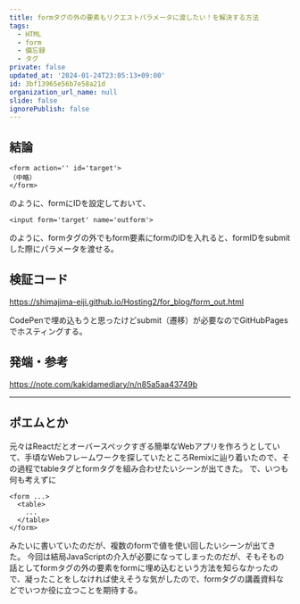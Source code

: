 ```yaml
---
title: formタグの外の要素もリクエストパラメータに渡したい！を解決する方法
tags:
  - HTML
  - form
  - 備忘録
  - タグ
private: false
updated_at: '2024-01-24T23:05:13+09:00'
id: 3bf13965e56b7e58a21d
organization_url_name: null
slide: false
ignorePublish: false
---
```

## 結論
```
<form action='' id='target'>
（中略）
</form>
```

のように、formにIDを設定しておいて、

```
<input form='target' name='outform'>
```

のように、formタグの外でもform要素にformのIDを入れると、formIDをsubmitした際にパラメータを渡せる。

## 検証コード
https://shimajima-eiji.github.io/Hosting2/for_blog/form_out.html

CodePenで埋め込もうと思ったけどsubmit（遷移）が必要なのでGitHubPagesでホスティングする。

## 発端・参考
https://note.com/kakidamediary/n/n85a5aa43749b

---

## ポエムとか
元々はReactだとオーバースペックすぎる簡単なWebアプリを作ろうとしていて、手頃なWebフレームワークを探していたところRemixに辿り着いたので、その過程でtableタグとformタグを組み合わせたいシーンが出てきた。
で、いつも何も考えずに

```
<form ...>
  <table>
    ...
  </table>
</form>
```

みたいに書いていたのだが、複数のformで値を使い回したいシーンが出てきた。
今回は結局JavaScriptの介入が必要になってしまったのだが、そもそもの話としてformタグの外の要素をformに埋め込むという方法を知らなかったので、凝ったことをしなければ使えそうな気がしたので、formタグの講義資料などでいつか役に立つことを期待する。
